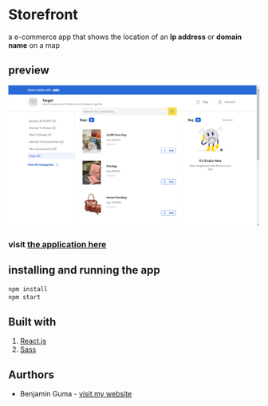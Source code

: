 # Storefront

a e-commerce app that shows the location of an **Ip address** or **domain name** on a map

## preview

![application preview](./desktop-design.png)

### visit [the application here](https://store-80n42fr87-benjaminguma.vercel.app/)

## installing and running the app

```
npm install
npm start
```

## Built with

1. [React.js](https://reactjs.org)
1. [Sass](https://sass-lang.com)

## Aurthors

-   Benjamin Guma - [visit my website](https://benjaminguma.vercel.app)
